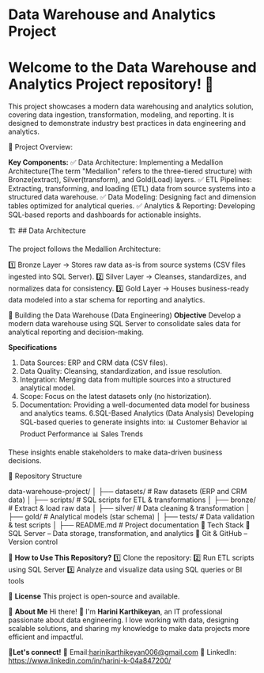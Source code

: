 # Data Warehouse and Analytics Project

# Welcome to the Data Warehouse and Analytics Project repository! 🚀

This project showcases a modern data warehousing and analytics solution, covering data ingestion, transformation, modeling, and reporting. It is designed to demonstrate industry best practices in data engineering and analytics.

📖 Project Overview:

**Key Components:**
✅ Data Architecture: Implementing a Medallion Architecture(The term "Medallion" refers to the three-tiered structure) with Bronze(extract), Silver(transform), and Gold(Load) layers.
✅ ETL Pipelines: Extracting, transforming, and loading (ETL) data from source systems into a structured data warehouse.
✅ Data Modeling: Designing fact and dimension tables optimized for analytical queries.
✅ Analytics & Reporting: Developing SQL-based reports and dashboards for actionable insights.

🏗️ ## Data Architecture

The project follows the Medallion Architecture:

1️⃣ Bronze Layer → Stores raw data as-is from source systems (CSV files ingested into SQL Server).
2️⃣ Silver Layer → Cleanses, standardizes, and normalizes data for consistency.
3️⃣ Gold Layer → Houses business-ready data modeled into a star schema for reporting and analytics.



🔧 Building the Data Warehouse (Data Engineering)
**Objective**
Develop a modern data warehouse using SQL Server to consolidate sales data for analytical reporting and decision-making.

**Specifications**
1. Data Sources: ERP and CRM data (CSV files).
2. Data Quality: Cleansing, standardization, and issue resolution.
3. Integration: Merging data from multiple sources into a structured analytical model.
4. Scope: Focus on the latest datasets only (no historization).
5. Documentation: Providing a well-documented data model for business and analytics teams.
6.SQL-Based Analytics (Data Analysis)
Developing SQL-based queries to generate insights into:
📊 Customer Behavior
📊 Product Performance
📊 Sales Trends

These insights enable stakeholders to make data-driven business decisions.

📂 Repository Structure

data-warehouse-project/
│
├── datasets/                # Raw datasets (ERP and CRM data)
│
├── scripts/                 # SQL scripts for ETL & transformations
│   ├── bronze/              # Extract & load raw data
│   ├── silver/              # Data cleaning & transformation
│   ├── gold/                # Analytical models (star schema)
│
├── tests/                   # Data validation & test scripts
│
├── README.md                # Project documentation
🚀 Tech Stack
🔹 SQL Server – Data storage, transformation, and analytics
🔹 Git & GitHub – Version control

📌 **How to Use This Repository?**
1️⃣ Clone the repository:
2️⃣ Run ETL scripts using SQL Server
3️⃣ Analyze and visualize data using SQL queries or BI tools

📜 **License**
This project is open-source and available.


🌟 **About Me**
Hi there! 👋 I'm **Harini Karthikeyan**, an IT professional passionate about data engineering. I love working with data, designing scalable solutions, and sharing my knowledge to make data projects more efficient and impactful.

📌**Let's connect!**
📧 Email:harinikarthikeyan006@gmail.com
🔗 LinkedIn: https://www.linkedin.com/in/harini-k-04a847200/


